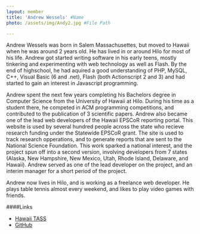 ```yaml
---
layout: member
title: 'Andrew Wessels' #Name
photo: /assets/img/Andy2.jpg #File Path

---
```


Andrew Wessels was born in Salem Massachusettes, but moved to Hawaii when he was around 2 years old. He has lived in or around Hilo for most of his life. Andrew got started writing software in his early teens, mostly tinkering and experimenting with web technology as well as Flash. By the end of highschool, he had aquired a good understanding of PHP, MySQL, C++, Visual Basic (6 and .net), Flash (both Actionscript 2 and 3) and had started to gain an interest in Javascript programming. 

Andrew spent the next few years completing his Bachelors degree in Computer Science from the University of Hawaii at Hilo. During his time as a student there, he competed in ACM programming competitions, and contributed to the publication of 3 scientific papers. Andrew also became one of the lead web developers of the Hawaii EPSCoR reporting portal. This website is used by several hundred people across the state who recieve research funding under the Statewide EPSCoR grant. The site is used to track research opperations, and to generate reports that are sent to the National Science Foundation. This work sparked a national interest, and the project spun off into a second version, involving developers from 7 states (Alaska, New Hampshire, New Mexico, Utah, Rhode Island, Delaware, and Hawaii). Andrew served as one of the lead developer on the project, and an interim manager for a short period of the project.

Andrew now lives in Hilo, and is working as a freelance web developer. He plays table tennis almost every weekend, and likes to play video games with friends.

####Links

 * [Hawaii TASS](http://hawaiitass.com)
 * [GitHub](https://github.com/shixish)
